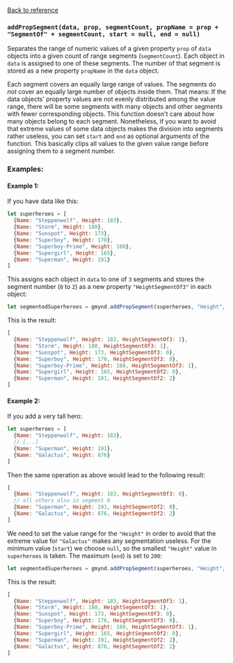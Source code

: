 [Back to reference](../README.md)

### `addPropSegment(data, prop, segmentCount, propName = prop + "SegmentOf" + segmentCount, start = null, end = null)`

Separates the range of numeric values of a given property `prop` of `data` objects into a given count of range
segments (`segmentCount`). Each object in `data` is assigned to one of these segments. The number of that segment is
stored as a new property `propName` in the `data` object.

Each segment covers an equally large range of values. The segments do _not_ cover an equally large number of objects
inside them. That means: If the data objects' property values are not evenly distributed among the value range, there
will be some segments with many objects and other segments with fewer corresponding objects. This function doesn't care
about how many objects belong to each segment. Nonetheless, if you want to avoid that extreme values of some data
objects makes the division into segments rather useless, you can set `start` and `end` as optional arguments of the
function. This basically clips all values to the given value range before assigning them to a segment number.

### Examples:

#### Example 1:

If you have data like this:

```javascript
let superheroes = [
  {Name: "Steppenwolf", Height: 183},
  {Name: "Storm", Height: 180},
  {Name: "Sunspot", Height: 173},
  {Name: "Superboy", Height: 170},
  {Name: "Superboy-Prime", Height: 180},
  {Name: "Supergirl", Height: 165},
  {Name: "Superman", Height: 191}
]
```

This assigns each object in `data` to one of `3` segments and stores the segment number (`0` to `2`) as a new
property `"HeightSegmentOf3"` in each object:

```javascript
let segmentedSuperheroes = gmynd.addPropSegment(superheroes, "Height", 3);
```

This is the result:

```javascript
[
  {Name: "Steppenwolf", Height: 183, HeightSegmentOf3: 2},
  {Name: "Storm", Height: 180, HeightSegmentOf3: 1},
  {Name: "Sunspot", Height: 173, HeightSegmentOf3: 0},
  {Name: "Superboy", Height: 170, HeightSegmentOf3: 0},
  {Name: "Superboy-Prime", Height: 180, HeightSegmentOf3: 1},
  {Name: "Supergirl", Height: 165, HeightSegmentOf2: 0},
  {Name: "Superman", Height: 191, HeightSegmentOf2: 2}
]
```

#### Example 2:

If you add a very tall hero:

```javascript
let superheroes = [
  {Name: "Steppenwolf", Height: 183},
  // [...]
  {Name: "Superman", Height: 191},
  {Name: "Galactus", Height: 876}
]
```

Then the same operation as above would lead to the following result:

```javascript
[
  {Name: "Steppenwolf", Height: 183, HeightSegmentOf3: 0},
  // all others also in segment 0
  {Name: "Superman", Height: 191, HeightSegmentOf2: 0},
  {Name: "Galactus", Height: 876, HeightSegmentOf2: 2}
]
```

We need to set the value range for the `"Height"` in order to avoid that the extreme value for `"Galactus"` makes any
segmentation useless. For the minimum value (`start`) we choose `null`, so the smallest `"Height"` value
in `superheroes` is taken. The maximum (`end`) is set to `200`:

```javascript
let segmentedSuperheroes = gmynd.addPropSegment(superheroes, "Height", 3, null, 200);
```

This is the result:

```javascript
[
  {Name: "Steppenwolf", Height: 183, HeightSegmentOf3: 1},
  {Name: "Storm", Height: 180, HeightSegmentOf3: 1},
  {Name: "Sunspot", Height: 173, HeightSegmentOf3: 0},
  {Name: "Superboy", Height: 170, HeightSegmentOf3: 0},
  {Name: "Superboy-Prime", Height: 180, HeightSegmentOf3: 1},
  {Name: "Supergirl", Height: 165, HeightSegmentOf2: 0},
  {Name: "Superman", Height: 191, HeightSegmentOf2: 2},
  {Name: "Galactus", Height: 876, HeightSegmentOf2: 2}
]
```